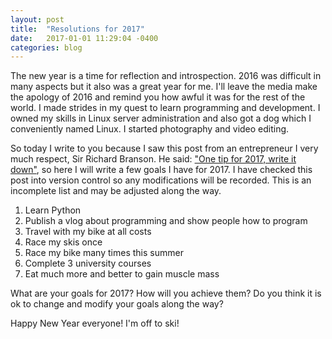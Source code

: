 ```yaml
---
layout: post
title:  "Resolutions for 2017"
date:   2017-01-01 11:29:04 -0400
categories: blog
---
```



The new year is a time for reflection and introspection. 2016 was difficult in many aspects but it also was a great year for me. I'll leave the media make the apology of 2016 and remind you how awful it was for the rest of the world. 
I made strides in my quest to learn programming and development. 
I owned my skills in Linux server administration and also got a dog which I conveniently named Linux. 
I started photography and video editing.

So today I write to you because I saw this post from an entrepreneur I very much respect, Sir Richard Branson. 
He said: ["One tip for 2017, write it down"](https://www.virgin.com/richard-branson/my-one-tip-2017-write-it-down), so here I will write a few goals I have for 2017. 
I have checked this post into version control so any modifications will be recorded. This is an incomplete list and may be adjusted along the way.

1. Learn Python
2. Publish a vlog about programming and show people how to program
3. Travel with my bike at all costs
4. Race my skis once
5. Race my bike many times this summer
6. Complete 3 university courses
7. Eat much more and better to gain muscle mass


What are your goals for 2017? How will you achieve them? Do you think it is ok to change and modify your goals along the way?

Happy New Year everyone! I'm off to ski!
